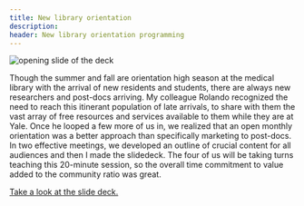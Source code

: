 ```yaml
---
title: New library orientation
description: 
header: New library orientation programming
---
```

![opening slide of the deck](https://caitlinmeyer.github.io/library-blog/img/library-orientation-pic.png)

Though the summer and fall are orientation high season at the medical library with the arrival of new residents and students, there are always new researchers and post-docs arriving. My colleague Rolando recognized the need to reach this itinerant population of late arrivals, to share with them the vast array of free resources and services available to them while they are at Yale. Once he looped a few more of us in, we realized that an open monthly orientation was a better approach than specifically marketing to post-docs. In two effective meetings, we developed an outline of crucial content for all audiences and then I made the slidedeck. The four of us will be taking turns teaching this 20-minute session, so the overall time commitment to value added to the community ratio was great. 

[Take a look at the slide deck.](https://caitlinmeyer.github.io/library-blog/docs/library-orientation.pdf)
